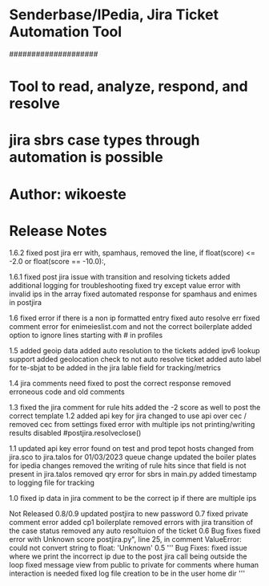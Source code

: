 # Senderbase/IPedia, Jira Ticket Automation Tool
####################
# Tool to read, analyze, respond, and resolve 
# jira sbrs case types through automation is possible

# Author: wikoeste
#####
# Release Notes
1.6.2
fixed post jira err with, spamhaus, removed the line, if float(score) <= -2.0 or float(score == -10.0):,

1.6.1
fixed post jira issue with transition and resolving tickets
added additional logging for troubleshooting
fixed try except value error with invalid ips in the array
fixed automated response for spamhaus and enimes in postjira

1.6
fixed error if there is a non ip formatted entry 
fixed auto resolve err
fixed comment error for enimeieslist.com and not the correct boilerplate
added option to ignore lines starting with # in profiles

1.5
added geoip data
added auto resolution to the tickets
added ipv6 lookup support
added geolocation check to not auto resolve ticket
added auto label for te-sbjat to be added in the jira lable field for tracking/metrics

1.4
jira comments need fixed to post the correct response
removed erroneous code and old comments

1.3
fixed the jira comment for rule hits added the -2 score as well to post the correct template
1.2
added api key for jira 
changed to use api over cec / removed cec from settings
fixed error with multiple ips not printing/writing results
disabled #postjira.resolveclose()

1.1
updated api key error found on test and prod tepot hosts
changed from jira.sco to jira.talos for 01/03/2023 queue change
updated the boiler plates for ipedia changes
removed the writing of rule hits since that field is not present in jira.talos
removed qry error for sbrs in main.py
added timestamp to logging file for tracking

1.0
fixed ip data in jira comment to be the correct ip if there are multiple ips

Not Released
0.8/0.9
updated postjira to new password 
0.7
fixed private comment error
added cp1 boilerplate
removed errors with jira transition of the case status
removed any auto resoltuion of the ticket
0.6
Bug fixes
fixed error with Unknown score postjira.py", line 25, in comment ValueError: could not convert string to float: 'Unknown'
0.5
'''
Bug Fixes:
fixed issue where we print the incorrect ip due to the post jira call being outside the loop
fixed message view from public to private for comments where human interaction is needed
fixed log file creation to be in the user home dir
'''
